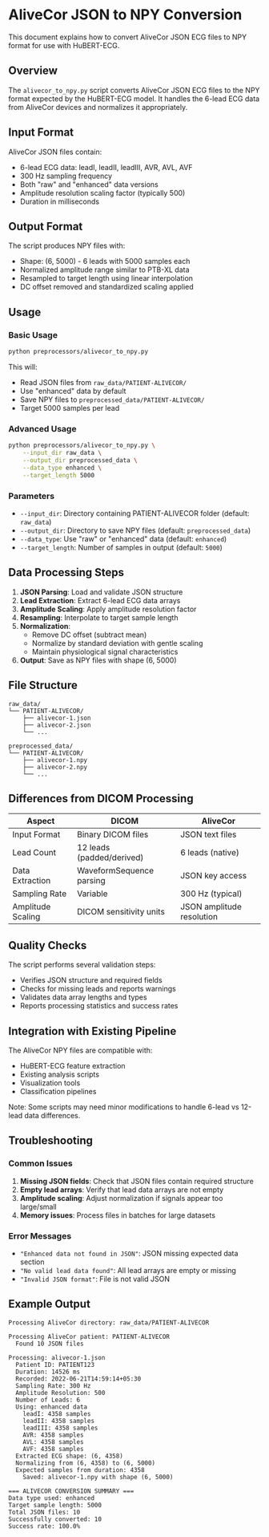 # AliveCor JSON to NPY Conversion

This document explains how to convert AliveCor JSON ECG files to NPY format for use with HuBERT-ECG.

## Overview

The `alivecor_to_npy.py` script converts AliveCor JSON ECG files to the NPY format expected by the HuBERT-ECG model. It handles the 6-lead ECG data from AliveCor devices and normalizes it appropriately.

## Input Format

AliveCor JSON files contain:
- 6-lead ECG data: leadI, leadII, leadIII, AVR, AVL, AVF
- 300 Hz sampling frequency
- Both "raw" and "enhanced" data versions
- Amplitude resolution scaling factor (typically 500)
- Duration in milliseconds

## Output Format

The script produces NPY files with:
- Shape: (6, 5000) - 6 leads with 5000 samples each
- Normalized amplitude range similar to PTB-XL data
- Resampled to target length using linear interpolation
- DC offset removed and standardized scaling applied

## Usage

### Basic Usage

```bash
python preprocessors/alivecor_to_npy.py
```

This will:
- Read JSON files from `raw_data/PATIENT-ALIVECOR/`
- Use "enhanced" data by default
- Save NPY files to `preprocessed_data/PATIENT-ALIVECOR/`
- Target 5000 samples per lead

### Advanced Usage

```bash
python preprocessors/alivecor_to_npy.py \
    --input_dir raw_data \
    --output_dir preprocessed_data \
    --data_type enhanced \
    --target_length 5000
```

### Parameters

- `--input_dir`: Directory containing PATIENT-ALIVECOR folder (default: `raw_data`)
- `--output_dir`: Directory to save NPY files (default: `preprocessed_data`)
- `--data_type`: Use "raw" or "enhanced" data (default: `enhanced`)
- `--target_length`: Number of samples in output (default: `5000`)

## Data Processing Steps

1. **JSON Parsing**: Load and validate JSON structure
2. **Lead Extraction**: Extract 6-lead ECG data arrays
3. **Amplitude Scaling**: Apply amplitude resolution factor
4. **Resampling**: Interpolate to target sample length
5. **Normalization**: 
   - Remove DC offset (subtract mean)
   - Normalize by standard deviation with gentle scaling
   - Maintain physiological signal characteristics
6. **Output**: Save as NPY files with shape (6, 5000)

## File Structure

```
raw_data/
└── PATIENT-ALIVECOR/
    ├── alivecor-1.json
    ├── alivecor-2.json
    └── ...

preprocessed_data/
└── PATIENT-ALIVECOR/
    ├── alivecor-1.npy
    ├── alivecor-2.npy
    └── ...
```

## Differences from DICOM Processing

| Aspect | DICOM | AliveCor |
|--------|-------|----------|
| Input Format | Binary DICOM files | JSON text files |
| Lead Count | 12 leads (padded/derived) | 6 leads (native) |
| Data Extraction | WaveformSequence parsing | JSON key access |
| Sampling Rate | Variable | 300 Hz (typical) |
| Amplitude Scaling | DICOM sensitivity units | JSON amplitude resolution |

## Quality Checks

The script performs several validation steps:
- Verifies JSON structure and required fields
- Checks for missing leads and reports warnings
- Validates data array lengths and types
- Reports processing statistics and success rates

## Integration with Existing Pipeline

The AliveCor NPY files are compatible with:
- HuBERT-ECG feature extraction
- Existing analysis scripts
- Visualization tools
- Classification pipelines

Note: Some scripts may need minor modifications to handle 6-lead vs 12-lead data differences.

## Troubleshooting

### Common Issues

1. **Missing JSON fields**: Check that JSON files contain required structure
2. **Empty lead arrays**: Verify that lead data arrays are not empty
3. **Amplitude scaling**: Adjust normalization if signals appear too large/small
4. **Memory issues**: Process files in batches for large datasets

### Error Messages

- `"Enhanced data not found in JSON"`: JSON missing expected data section
- `"No valid lead data found"`: All lead arrays are empty or missing
- `"Invalid JSON format"`: File is not valid JSON

## Example Output

```
Processing AliveCor directory: raw_data/PATIENT-ALIVECOR

Processing AliveCor patient: PATIENT-ALIVECOR
  Found 10 JSON files

Processing: alivecor-1.json
  Patient ID: PATIENT123
  Duration: 14526 ms
  Recorded: 2022-06-21T14:59:14+05:30
  Sampling Rate: 300 Hz
  Amplitude Resolution: 500
  Number of Leads: 6
  Using: enhanced data
    leadI: 4358 samples
    leadII: 4358 samples
    leadIII: 4358 samples
    AVR: 4358 samples
    AVL: 4358 samples
    AVF: 4358 samples
  Extracted ECG shape: (6, 4358)
  Normalizing from (6, 4358) to (6, 5000)
  Expected samples from duration: 4358
    Saved: alivecor-1.npy with shape (6, 5000)

=== ALIVECOR CONVERSION SUMMARY ===
Data type used: enhanced
Target sample length: 5000
Total JSON files: 10
Successfully converted: 10
Success rate: 100.0%
